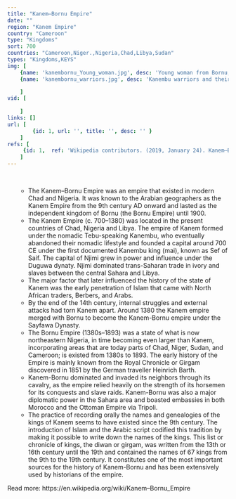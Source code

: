 ```yaml
---
title: "Kanem–Bornu Empire"
date: ""
region: "Kanem Empire"
country: "Cameroon" 
type: "Kingdoms"
sort: 700
countries: "Cameroon,Niger.,Nigeria,Chad,Libya,Sudan"
types: "Kingdoms,KEYS"
img: [
    {name: 'kanembornu_Young_woman.jpg', desc: 'Young woman from Bornu, mid 19th century'},
    {name: 'kanembornu_warriors.jpg', desc: 'Kanembu warriors and their mounted chief in an illustration from Heinrich Barth''s Travels and Discoveries, Vol. III, 1857.'}

    ]
vid: [
        
    ]
links: []
url: [
        {id: 1, url: '', title: '', desc: '' }
    ]
refs: [
     {id: 1,  ref: 'Wikipedia contributors. (2019, January 24). Kanem–Bornu Empire. In Wikipedia, The Free Encyclopedia. Retrieved 18:45, February 3, 2019, from ', url: 'https://en.wikipedia.org/w/index.php?title=Kanem%E2%80%93Bornu_Empire&oldid=880006945'}
    ]
---
```

<br/>
<div>
    <ul><ul>
        <li>
            The Kanem–Bornu Empire was an empire that existed in modern Chad and Nigeria. It was known to the Arabian geographers as the Kanem Empire from the 9th century AD onward and lasted as the independent kingdom of Bornu (the Bornu Empire) until 1900.
        </li>
        <li>
            The Kanem Empire (c. 700–1380) was located in the present countries of Chad, Nigeria and Libya. The empire of Kanem formed under the nomadic Tebu-speaking Kanembu, who eventually abandoned their nomadic lifestyle and founded a capital around 700 CE under the first documented Kanembu king (mai), known as Sef of Saif. The capital of Njimi grew in power and influence under the Duguwa dynaty. Njimi dominated trans-Saharan trade in ivory and slaves between the central Sahara and Libya. 
        </li>
        <li>
            The major factor that later influenced the history of the state of Kanem was the early penetration of Islam that came with North African traders, Berbers, and Arabs.
        </li>
        <li>
            By the end of the 14th century, internal struggles and external attacks had torn Kanem apart. Around 1380 the Kanem empire merged with Bornu to  become the Kanem-Bornu empire under the Sayfawa Dynasty.
        </li>
        <li>
            The Bornu Empire (1380s–1893) was a state of what is now northeastern Nigeria, in time becoming even larger than Kanem, incorporating areas that are today parts of Chad, Niger, Sudan, and Cameroon; is existed from 1380s to 1893. The early history of the Empire is mainly known from the Royal Chronicle or Girgam discovered in 1851 by the German traveller Heinrich Barth.
        </li>
        <li>
            Kanem-Bornu dominated and invaded its neighbors through its cavalry, as the empire relied heavily on the strength of its horsemen for its conquests and slave raids. Kanem-Bornu was also a major diplomatic power in the Sahara area and boasted embassies in both Morocco and the Ottoman Empire via Tripoli.
        </li>
        <li>
            The practice of recording orally the names and genealogies of the kings of Kanem seems to have existed since the 9th century. The introduction of Islam and the Arabic script codified this tradition by making it possible to write down the names of the kings. This list or chronicle of kings, the diwan or girgam, was written from the 13th or 16th century until the 19th and contained the names of 67 kings from the 9th to the 19th century. It constitutes one of the most important sources for the history of Kanem-Bornu and has been extensively used by historians of the empire.
        </li>
    </ul></ul>
</div>
Read more: https://en.wikipedia.org/wiki/Kanem–Bornu_Empire
